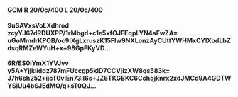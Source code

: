 #### GCM R 20/0c/400 L 20/0c/400
**9uSAVxsVoLXdhrod**<br/>**zcyYJ67dRDUXPP/1rMbgd+c1e5xfOJFEqpLYN4aFwZA=**<br/>**uGoMmdrKPOB/oc9lXgLxruszK15FIw9NXLonzAyCUttYWHMxCYlXodLbZdsqRMZeWYuH+x+98GpFKyVD...**<br/><br/>
**6R/ES0iYmX1YVJvv**<br/>**y5A+Yjjkliddz787mFUccgp5klD7CCVjIzXW8qs583k=**<br/>**J7h6sh252+ijcT0vlEn73iI6s+JZ6TKGBKC6Cchqjknrx2xdJMCd9A4GDTWYSiUu4bSJEdMO/q+sT0QJ...**